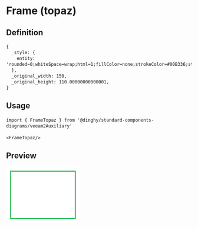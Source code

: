 # Frame (topaz)

## Definition

```
{
  _style: { 
    entity: 'rounded=0;whiteSpace=wrap;html=1;fillColor=none;strokeColor=#00B336;strokeWidth=2;',
  },
  _original_width: 150,
  _original_height: 110.00000000000001,
}
```

## Usage

```
import { FrameTopaz } from '@dinghy/standard-components-diagrams/veeam2Auxiliary'

<FrameTopaz/>
```

## Preview

<img src="./frame-topaz.png" width="200"/>
